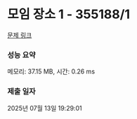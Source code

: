 # 모임 장소 1 - 355188/1 

[문제 링크](https://level.goorm.io/exam/355188/%EB%AA%A8%EC%9E%84-%EC%9E%A5%EC%86%8C-1/quiz/1) 

### 성능 요약

메모리: 37.15 MB, 시간: 0.26 ms

### 제출 일자

2025년 07월 13일 19:29:01

